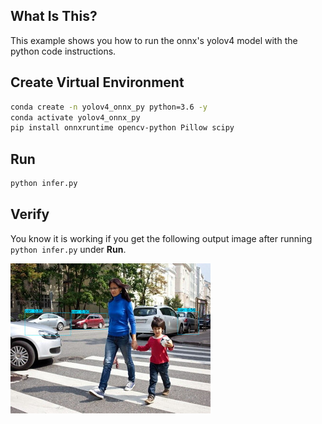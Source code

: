 ## What Is This?
This example shows you how to run the onnx's yolov4 model with the python code instructions.

## Create Virtual Environment
```bash
conda create -n yolov4_onnx_py python=3.6 -y
conda activate yolov4_onnx_py
pip install onnxruntime opencv-python Pillow scipy
```

## Run
```bash
python infer.py
```

## Verify
You know it is working if you get the following output image after running `python infer.py` under **Run**.

![](./result.jpg)
